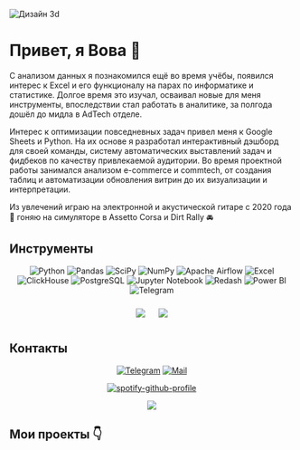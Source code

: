 ![Дизайн 3d](https://github.com/user-attachments/assets/7e2452d1-c969-4d41-984a-799a532ef9e6)

# Привет, я Вова 👋
С анализом данных я познакомился ещё во время учёбы, появился интерес к Excel и его функционалу на парах по информатике и статистике. Долгое время это изучал, осваивал новые для меня инструменты, впоследствии стал работать в аналитике, за полгода дошёл до мидла в AdTech отделе.

Интерес к оптимизации повседневных задач привел меня к Google Sheets и Python. На их основе я разработал интерактивный дэшборд для своей команды, систему автоматических выставлений задач и фидбеков по качеству привлекаемой аудитории. Во время проектной работы занимался анализом e-commerce и commtech, от создания таблиц и автоматизации обновления витрин до их визуализации и интерпретации. 

Из увлечений играю на электронной и акустической гитаре с 2020 года 🎸 гоняю на симуляторе в Assetto Corsa и Dirt Rally 🚘

## Инструменты</h2>

<div align="center">
  
![Python](https://img.shields.io/badge/-Python-0b0038?style=for-the-badge&logo=python&logoColor=3c78a9)
![Pandas](https://img.shields.io/badge/pandas-0b0038?style=for-the-badge&logo=pandas&logoColor=white)
![SciPy](https://img.shields.io/badge/SciPy-0b0038?style=for-the-badge&logo=scipy&logoColor=white)
![NumPy](https://img.shields.io/badge/numpy-0b0038?style=for-the-badge&logo=numpy&logoColor=4c74cc)
![Apache Airflow](https://img.shields.io/badge/Apache%20Airflow-0b0038?style=for-the-badge&logo=Apache%20Airflow&logoColor=e4351d)
![Excel](https://img.shields.io/badge/Excel-0b0038?style=for-the-badge&logo=excel&logo=sql)
![ClickHouse](https://img.shields.io/badge/ClickHouse-0b0038?style=for-the-badge&logo=clickhouse&logoColor=white)
![PostgreSQL](https://img.shields.io/badge/PostgreSQL-0b0038?style=for-the-badge&logo=postgresql&logoColor=336791)
![Jupyter Notebook](https://img.shields.io/badge/Jupyter%20Notebook-0b0038?style=for-the-badge&logo=jupyter&logoColor=F37626)
![Redash](https://img.shields.io/badge/Redash-0b0038?style=for-the-badge&logo=redash&logoColor=white)
![Power BI](https://img.shields.io/badge/Power%20BI%20/%20Superset%20/%20Tableau-0b0038?style=for-the-badge&logo=Google%20Analytics&logoColor=white)
![Telegram](https://img.shields.io/badge/Telegram-0b0038?style=for-the-badge&logo=telegram&logoColor=white)

</div>

<div align="center"">
    <img src="http://github-profile-summary-cards.vercel.app/api/cards/repos-per-language?username=VladimirSulikaev&theme=tokyonight"
      style="margin: 10px;">
    <img src="http://github-profile-summary-cards.vercel.app/api/cards/productive-time?username=VladimirSulikaev&theme=tokyonight&utcOffset=8"
      style="margin: 10px;">
  
</div>

</div>

## Контакты
<div align="center">
  
[![Telegram](https://img.shields.io/badge/Telegram-0b0038?style=for-the-badge&logo=telegram&logoColor=white)](https://t.me/vladimir_sulikaev)
[![Mail](https://img.shields.io/badge/Mail-0b0038?style=for-the-badge&logo=gmail&logoColor=red)](mailto:vladimir@sulikaev.ru)

[![spotify-github-profile](https://spotify-github-profile.kittinanx.com/api/view?uid=31bbafu5yz74iwudcaxcvog6ll5i&cover_image=true&theme=natemoo-re&show_offline=false&background_color=121212&interchange=false&bar_color=53b14f&bar_color_cover=false)](https://github.com/kittinan/spotify-github-profile)

![](https://komarev.com/ghpvc/?username=VladimirSulikaev)

</div>

## Мои проекты 👇
